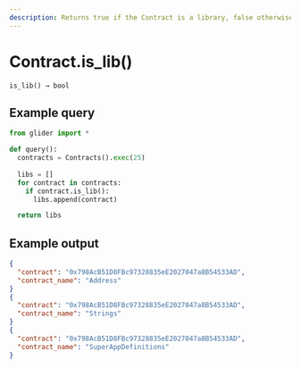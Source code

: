 ```yaml
---
description: Returns true if the Contract is a library, false otherwise.
---
```


# Contract.is\_lib()

`is_lib() → bool`

## Example query

```python
from glider import *

def query():
  contracts = Contracts().exec(25)
  
  libs = []
  for contract in contracts:
    if contract.is_lib():
      libs.append(contract)

  return libs
```

## Example output

```json
{
  "contract": "0x798AcB51D8FBc97328835eE2027047a8B54533AD",
  "contract_name": "Address"
}
{
  "contract": "0x798AcB51D8FBc97328835eE2027047a8B54533AD",
  "contract_name": "Strings"
}
{
  "contract": "0x798AcB51D8FBc97328835eE2027047a8B54533AD",
  "contract_name": "SuperAppDefinitions"
}
```

